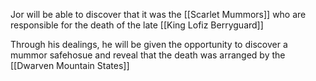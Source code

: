 Jor will be able to discover that it was the [[Scarlet Mummors]] who are responsible for the death of the late [[King Lofiz Berryguard]]

Through his dealings, he will be given the opportunity to discover a mummor safehosue and reveal that the death was arranged by the [[Dwarven Mountain States]]